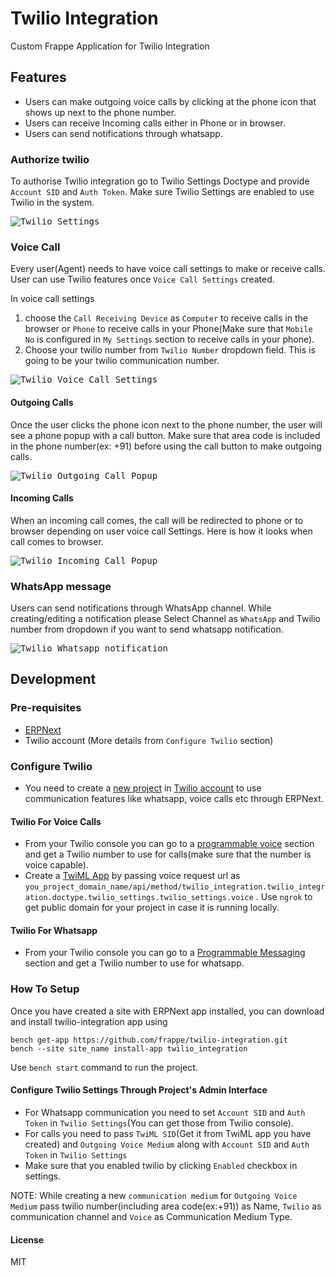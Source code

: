 # Twilio Integration

Custom Frappe Application for Twilio Integration

## Features
- Users can make outgoing voice calls by clicking at the phone icon that shows up next to the phone number.
- Users can receive Incoming calls either in Phone or in browser.
- Users can send notifications through whatsapp.

### Authorize twilio
To authorise Twilio integration go to Twilio Settings Doctype and provide `Account SID` and `Auth Token`. Make sure Twilio Settings are enabled to use Twilio in the system.

<kbd><img src=".github/twilio-settings.png" alt="Twilio Settings" /></kbd>

### Voice Call

Every user(Agent) needs to have voice call settings to make or receive calls. User can use Twilio features once `Voice Call Settings` created.

In voice call settings
1. choose the `Call Receiving Device` as `Computer` to receive calls in the browser or `Phone` to receive calls in your Phone(Make sure that `Mobile No` is configured in `My Settings` section to receive calls in your phone).
2. Choose your twilio number from `Twilio Number` dropdown field. This is going to be your twilio communication number.

<kbd><img src=".github/voice-call-settings.png" alt="Twilio Voice Call Settings" /></kbd>

#### Outgoing Calls

Once the user clicks the phone icon next to the phone number, the user will see a phone popup with a call button. Make sure that area code is included in the phone number(ex: +91) before using the call button to make outgoing calls.

<kbd><img src=".github/twilio-outgoing-call-popup.png" alt="Twilio Outgoing Call Popup" /></kbd>

#### Incoming Calls

When an incoming call comes, the call will be redirected to phone or to browser depending on user voice call Settings. Here is how it looks when call comes to browser.

<kbd><img src=".github/twilio-incoming-call-popup.png" alt="Twilio Incoming Call Popup" /></kbd>

### WhatsApp message

Users can send notifications through WhatsApp channel. While creating/editing a notification please Select Channel as `WhatsApp` and Twilio number from dropdown if you want to send whatsapp notification.

<kbd><img src=".github/twilio-whatsapp-notification.png" alt="Twilio Whatsapp notification" /></kbd>


## Development

### Pre-requisites
- [ERPNext](https://docs.erpnext.com/docs/user/manual/en/introduction/getting-started-with-erpnext#4-install-erpnext-on-your-unixlinuxmac-machine
)
- Twilio account (More details from `Configure Twilio` section)

### Configure Twilio
* You need to create a [new project](https://www.twilio.com/console/projects/create)  in [Twilio account](https://www.twilio.com/) to use communication features like whatsapp, voice calls etc through ERPNext.

#### Twilio For Voice Calls
* From your Twilio console you can go to a [programmable voice](https://www.twilio.com/console/voice/dashboard) section and get a Twilio number to use for calls(make sure that the number is voice capable).
* Create a [TwiML App](https://www.twilio.com/console/voice/twiml/apps/create) by passing voice request url as `you_project_domain_name/api/method/twilio_integration.twilio_integration.doctype.twilio_settings.twilio_settings.voice` . Use `ngrok` to get  public domain for your project in case it is running locally.

#### Twilio For Whatsapp
* From your Twilio console you can go to a [Programmable Messaging](https://www.twilio.com/console/sms/dashboard) section and get a Twilio number to use for whatsapp.


### How To Setup
Once you have created a site with ERPNext app installed, you can download and install twilio-integration app using

```
bench get-app https://github.com/frappe/twilio-integration.git
bench --site site_name install-app twilio_integration
```

Use `bench start` command to run the project.

#### Configure Twilio Settings Through Project's Admin Interface
* For Whatsapp communication you need to set `Account SID` and `Auth Token` in `Twilio Settings`(You can get those from Twilio console).
* For calls you need to pass `TwiML SID`(Get it from TwiML app you have created) and `Outgoing Voice Medium` along with `Account SID` and `Auth Token` in `Twilio Settings`
* Make sure that you enabled twilio by clicking `Enabled` checkbox in settings.

NOTE: While creating a new `communication medium` for `Outgoing Voice Medium` pass twilio number(including area code(ex:+91)) as Name, `Twilio` as communication channel and `Voice` as Communication Medium Type.


#### License

MIT

